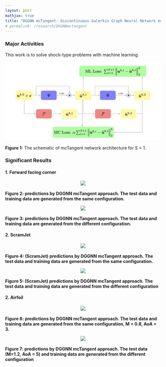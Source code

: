 ```yaml
---
layout: post
mathjax: true
title: "DGGNN mcTangent: Discontinuous Galerkin Graph Neural Network mcTangent Learning Slope for Shock Type Problems"
# permalink: /research/DGGNNmctangent
---
```


### Major Activities 
This work is to solve shock-type problems with machine learning.

<p align="center">
<img src="/assets/figures/hainguyen/mctangent_0.png">
<figcaption><b>Figure 1:</b> The schematic of mcTangent network architecture for S = 1.</figcaption></p>

### Significant Results
#### 1. Forward facing corner 

<p align="center">
<img src="/assets/figures/hainguyen/2D_Euler_forth_same_mesh.gif">
<figcaption><b>Figure 2: predictions by DGGNN mcTangent approach. The test data and training data are generated from the same configuration.</figcaption></p>

<p align="center">
<img src="/assets/figures/hainguyen/2D_Euler_forth_different_mesh.gif">
<figcaption><b>Figure 3:</b> predictions by DGGNN mcTangent approach. The test data and training data are generated from the different configuration.</figcaption></p>


#### 2. ScramJet

<p align="center">
<img src="/assets/figures/hainguyen/2D_Euler_scram_jet_same_mesh_Mach3.gif">
<figcaption><b>Figure 4:</b> (ScramJet) predictions by DGGNN mcTangent approach. The test data and training data are generated from the same configuration.</figcaption></p>

<p align="center">
<img src="/assets/figures/hainguyen/2D_Euler_scram_jet_different_mesh_Mach3.gif">
<figcaption><b>Figure 5:</b> (ScramJet) predictions by DGGNN mcTangent approach. The test data and training data are generated from the different configuration</figcaption></p>


#### 2. Airfoil

<p align="center">
<img src="/assets/figures/hainguyen/2D_Euler_Airfoil_Mach08_AoA3.gif">
<figcaption><b>Figure 6:</b> predictions by DGGNN mcTangent approach. The test data and training data are generated from the same configuration, M = 0.8, AoA = 3.</figcaption></p>

<p align="center">
<img src="/assets/figures/hainguyen/2D_Euler_Airfoil_Mach1p2_AoA5.gif">
<figcaption><b>Figure 7:</b> predictions by DGGNN mcTangent approach. The test data (M=1.2, AoA = 5) and training data are generated from the different configuration</figcaption></p>



